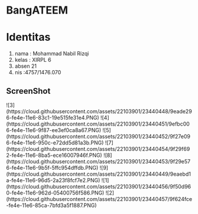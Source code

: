 # BangATEEM

<h1> Identitas </h1>
<ol>
<li> nama : Mohammad Nabil Rizqi </li>
<li> kelas : XIRPL 6 </li>
<li> absen 21</li>
<li> nis :4757/1476.070 </li>
</ol>

<h2> ScreenShot </h2>
![3](https://cloud.githubusercontent.com/assets/22103901/23440448/9eade296-fe4e-11e6-83c1-19e515fe31e4.PNG)
![4](https://cloud.githubusercontent.com/assets/22103901/23440451/9efbc006-fe4e-11e6-9f87-ee3ef0ca8a67.PNG)
![5](https://cloud.githubusercontent.com/assets/22103901/23440452/9f27e096-fe4e-11e6-950c-e72dd5d81a3b.PNG)
![7](https://cloud.githubusercontent.com/assets/22103901/23440454/9f29f692-fe4e-11e6-8ba5-ece16007946f.PNG)
![8](https://cloud.githubusercontent.com/assets/22103901/23440453/9f29e576-fe4e-11e6-9b5f-5ffc954dffdb.PNG)
![9](https://cloud.githubusercontent.com/assets/22103901/23440449/9eaebd1a-fe4e-11e6-96d5-2a23f8fcf7e2.PNG)
![1](https://cloud.githubusercontent.com/assets/22103901/23440456/9f50d960-fe4e-11e6-962d-05400756f586.PNG)
![2](https://cloud.githubusercontent.com/assets/22103901/23440457/9f624fce-fe4e-11e6-85ca-7bfd3a5f1887.PNG)
